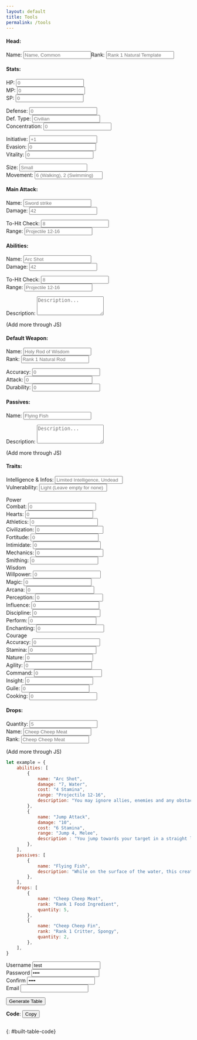 ```yaml
---
layout: default
title: Tools
permalink: /tools
---
```


#### Head:

<form style="display:flex;">
    <div class="large-input">
        <label for="id_name">Name:</label>
        <input id="id_name" type="text" placeholder="Name, Common">
    </div>
    <div class="large-input">
        <label for="id_rank">Rank:</label>
        <input id="id_rank" type="text" placeholder="Rank 1 Natural Template">
    </div>
</form>

#### Stats:

<form>
    <div>
        <label for="id_hp">HP:</label>
        <input id="id_hp" type="text" placeholder="0">
    </div>
    <div>
        <label for="id_mp">MP:</label>
        <input id="id_mp" type="text" placeholder="0">
    </div>
    <div>
        <label for="id_sp">SP:</label>
        <input id="id_sp" type="text" placeholder="0">
    </div>
</form>
<form>
    <div class="flex-shrink-0">
        <label for="id_defense">Defense:</label>
        <input id="id_defense" type="text" placeholder="0">
    </div>
    <div class="large-input flex-grow-2">
        <label for="id_defense_type">Def. Type:</label>
        <input id="id_defense_type" type="text" placeholder="Civilian">
    </div>
    <div class="flex-shrink-0">
        <label for="id_concentration">Concentration:</label>
        <input id="id_concentration" type="text" placeholder="0">
    </div>
</form>
<form>
    <div>
        <label for="id_initiative">Initiative:</label>
        <input id="id_initiative" type="text" placeholder="+1">
    </div>
    <div>
        <label for="id_evasion">Evasion:</label>
        <input id="id_evasion" type="text" placeholder="0">
    </div>
    <div>
        <label for="id_vitality">Vitality:</label>
        <input id="id_vitality" type="text" placeholder="0">
    </div>
</form>
<form>
    <div class="large-input">
        <label for="id_size">Size:</label>
        <input id="id_size" type="text" placeholder="Small">
    </div>
    <div class="large-input flex-grow-3">
        <label for="id_movement">Movement:</label>
        <input id="id_movement" type="text" placeholder="6 (Walking), 2 (Swimming)">
    </div>
</form>

#### Main Attack:

<form>
    <div class="large-input flex-grow-2">
        <label for="id_attack_name">Name:</label>
        <input id="id_attack_name" type="text" placeholder="Sword strike">
    </div>
    <div>
        <label for="id_attack_damage">Damage:</label>
        <input id="id_attack_damage" type="text" placeholder="42">
    </div>
</form>
<form>
    <div>
        <label for="id_attack_hit">To-Hit Check:</label>
        <input id="id_attack_hit" type="text" placeholder="8">
    </div>
    <div class="large-input flex-grow-2">
        <label for="id_attack_range">Range:</label>
        <input id="id_attack_range" type="text" placeholder="Projectile 12-16">
    </div>
</form>

#### Abilities:

<div id="abilities_1">
    <form>
        <div class="large-input flex-grow-2">
            <label for="id_abilities_name_1">Name:</label>
            <input id="id_abilities_name_1" type="text" placeholder="Arc Shot">
        </div>
        <div>
            <label for="id_abilities_damage_1">Damage:</label>
            <input id="id_abilities_damage_1" type="text" placeholder="42">
        </div>
    </form>
    <form>
        <div>
            <label for="id_abilities_hit_1">To-Hit Check:</label>
            <input id="id_abilities_hit_1" type="text" placeholder="8">
        </div>
        <div class="large-input flex-grow-2">
            <label for="id_abilities_range_1">Range:</label>
            <input id="id_abilities_range_1" type="text" placeholder="Projectile 12-16">
        </div>
    </form>
    <form>
        <div class="large-input">
            <label for="id_abilities_description_1">Description:</label>
            <textarea id="id_abilities_description_1" rows="3" placeholder="Description..."></textarea>
        </div>
    </form>
</div>

(Add more through JS)

#### Default Weapon:

<form>
    <div class="large-input">
        <label for="id_weapon_name">Name:</label>
        <input id="id_weapon_name" type="text" placeholder="Holy Rod of Wisdom">
    </div>
    <div class="large-input">
        <label for="id_weapon_rank">Rank:</label>
        <input id="id_weapon_rank" type="text" placeholder="Rank 1 Natural Rod">
    </div>
</form>
<form>
    <div>
        <label for="id_weapon_accuracy">Accuracy:</label>
        <input id="id_weapon_accuracy" type="text" placeholder="0">
    </div>
    <div>
        <label for="id_weapon_attack">Attack:</label>
        <input id="id_weapon_attack" type="text" placeholder="0">
    </div>
    <div>
        <label for="id_weapon_durability">Durability:</label>
        <input id="id_weapon_durability" type="text" placeholder="0">
    </div>
</form>

#### Passives:

<div id="passives_1">
    <form>
        <div class="large-input">
            <label for="id_passives_name_1">Name:</label>
            <input id="id_passives_name_1" type="text" placeholder="Flying Fish">
        </div>
    </form>
    <form>
        <div class="large-input">
            <label for="id_passives_description_1">Description:</label>
            <textarea id="id_passives_description_1" rows="3" placeholder="Description..."></textarea>
        </div>
    </form>    
</div>

(Add more through JS)

#### Traits:

<form>
    <div class="large-input flex-grow-3">
        <label for="id_traits_infos">Intelligence & Infos:</label>
        <input id="id_traits_infos" type="text" placeholder="Limited Intelligence, Undead">
    </div>
    <div class="large-input">
        <label for="id_traits_vulnerability">Vulnerability:</label>
        <input id="id_traits_vulnerability" type="text" placeholder="Light (Leave empty for none)">
    </div>
</form>
<form>
    <div class="traits">
        <div class="traits-title">
            <span>Power</span>
        </div>
        <div>
            <label for="id_traits_combat">Combat:</label>
            <input id="id_traits_combat" type="text" placeholder="0">
        </div>
        <div>
            <label for="id_traits_hearts">Hearts:</label>
            <input id="id_traits_hearts" type="text" placeholder="0">
        </div>
        <div>
            <label for="id_traits_athletics">Athletics:</label>
            <input id="id_traits_athletics" type="text" placeholder="0">
        </div>
        <div>
            <label for="id_traits_civilization">Civilization:</label>
            <input id="id_traits_civilization" type="text" placeholder="0">
        </div>
        <div>
            <label for="id_traits_fortitude">Fortitude:</label>
            <input id="id_traits_fortitude" type="text" placeholder="0">
        </div>
        <div>
            <label for="id_traits_intimidate">Intimidate:</label>
            <input id="id_traits_intimidate" type="text" placeholder="0">
        </div>
        <div>
            <label for="id_traits_mechanics">Mechanics:</label>
            <input id="id_traits_mechanics" type="text" placeholder="0">
        </div>
        <div>
            <label for="id_traits_smithing">Smithing:</label>
            <input id="id_traits_smithing" type="text" placeholder="0">
        </div>
    </div>
    <div class="traits">
        <div class="traits-title">
            <span>Wisdom</span>
        </div>
        <div>
            <label for="id_traits_willpower">Willpower:</label>
            <input id="id_traits_willpower" type="text" placeholder="0">
        </div>
        <div>
            <label for="id_traits_magic">Magic:</label>
            <input id="id_traits_magic" type="text" placeholder="0">
        </div>
        <div>
            <label for="id_traits_arcana">Arcana:</label>
            <input id="id_traits_arcana" type="text" placeholder="0">
        </div>
        <div>
            <label for="id_traits_perception">Perception:</label>
            <input id="id_traits_perception" type="text" placeholder="0">
        </div>
        <div>
            <label for="id_traits_influence">Influence:</label>
            <input id="id_traits_influence" type="text" placeholder="0">
        </div>
        <div>
            <label for="id_traits_discipline">Discipline:</label>
            <input id="id_traits_discipline" type="text" placeholder="0">
        </div>
        <div>
            <label for="id_traits_perform">Perform:</label>
            <input id="id_traits_perform" type="text" placeholder="0">
        </div>        
        <div>
            <label for="id_traits_enchanting">Enchanting:</label>
            <input id="id_traits_enchanting" type="text" placeholder="0">
        </div>
    </div>
    <div class="traits">
        <div class="traits-title">
            <span>Courage</span>
        </div>
        <div>
            <label for="id_traits_accuracy">Accuracy:</label>
            <input id="id_traits_accuracy" type="text" placeholder="0">
        </div>
        <div>
            <label for="id_traits_stamina">Stamina:</label>
            <input id="id_traits_stamina" type="text" placeholder="0">
        </div>
        <div>
            <label for="id_traits_nature">Nature:</label>
            <input id="id_traits_nature" type="text" placeholder="0">
        </div>
        <div>
            <label for="id_traits_agility">Agility:</label>
            <input id="id_traits_agility" type="text" placeholder="0">
        </div>
        <div>
            <label for="id_traits_command">Command:</label>
            <input id="id_traits_command" type="text" placeholder="0">
        </div>
        <div>
            <label for="id_traits_insight">Insight:</label>
            <input id="id_traits_insight" type="text" placeholder="0">
        </div>
        <div>
            <label for="id_traits_guile">Guile:</label>
            <input id="id_traits_guile" type="text" placeholder="0">
        </div>
        <div>
            <label for="id_traits_cooking">Cooking:</label>
            <input id="id_traits_cooking" type="text" placeholder="0">
        </div>
    </div>
</form>

#### Drops:

<div id="drops_1">
    <form>
        <div>
            <label for="id_drops_quantity_1">Quantity:</label>
            <input id="id_drops_quantity_1" type="text" placeholder="5">
        </div>
        <div class="large-input flex-grow-3 subflex">
            <div>
                <label for="id_drops_name_1">Name:</label>
                <input id="id_drops_name_1" type="text" placeholder="Cheep Cheep Meat">
            </div>
            <div>
                <label for="id_drops_rank_1">Rank:</label>
                <input id="id_drops_rank_1" type="text" placeholder="Cheep Cheep Meat">
            </div>
        </div>
    </form>
</div>

(Add more through JS)

```js
let example = {
    abilities: [
        {
            name: "Arc Shot",
            damage: "7, Water",
            cost: "4 Stamina",
            range: "Projectile 12-16",
            description: "You may ignore allies, enemies and any obstacles that do not reach higher than 6 squares above you, for determining line of sight for this attack.",
        },
        {
            name: "Jump Attack",
            damage: "10",
            cost: "6 Stamina",
            range: "Jump 4, Melee",
            description : "You jump towards your target in a straight line, landing next to them, even if you have already reached your maximum Movement for the turn. You are Off-Balance until the start of your next turn. This attack cannot be performed if you are Halted or Slowed.",
        },
    ],
    passives: [
        {
            name: "Flying Fish",
            description: "While on the surface of the water, this creature can jump as if its Athletics were 5 points higher. (Horiz. 4; Vert. 3)",
        },
    ],
    drops: [
        {
            name: "Cheep Cheep Meat",
            rank: "Rank 1 Food Ingredient",
            quantity: 5,
        },
        {
            name: "Cheep Cheep Fin",
            rank: "Rank 1 Critter, Spongy",
            quantity: 2,
        },
    ],
}
```

<div class="field required">
    <label for="id_username">Username</label>
    <input type="text" name="username" id="id_username" value="test" />
</div>
<div class="field required">
    <label for="id_password">Password</label>
    <input type="password" name="password" id="id_password" value="test" />
</div>
<div class="field required">
    <label for="id_confirm">Confirm</label>
    <input type="password" name="confirm" id="id_confirm" value="test" />
</div>
<div class="field">
    <label for="id_email">Email</label>
    <input type="text" name="email" id="id_email" />
</div>

<button type="button" name="button" class="btn" onclick="buildTable()">Generate Table</button>

<div id="built-table" class="table-wrapper"></div>

**Code**: <button type="button" name="button" class="btn" onclick="copyTableToClipboard()">Copy</button>
```
```
{: #built-table-code}